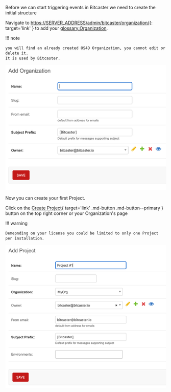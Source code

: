 
Before we can start triggering events in Bitcaster we need to create the initial structure



Navigate to <https://SERVER_ADDRESS/admin/bitcaster/organization/>{: target='link' } to add your <glossary:Organization>.

!!! note

    you will find an already created OS4D Organization, you cannot edit or delete it. 
    It is used by Bitcaster.

![Image](_screenshots/add_org.png)

Now you can create your first Project.  

Click on the 
[Create Project](https://SERVER_ADDRESS/admin/bitcaster/organization/current/){ target='link' .md-button .md-button--primary }
 button on the top right corner or your Organization's page

!!! warning

    Demepnding on your license you could be limited to only one Project per installation. 


![Image](_screenshots/add_prj.png)

